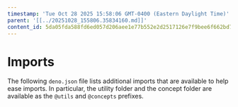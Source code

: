 ```yaml
---
timestamp: 'Tue Oct 28 2025 15:58:06 GMT-0400 (Eastern Daylight Time)'
parent: '[[../20251028_155806.35834160.md]]'
content_id: 5da05fda588fd6ed057d206aee1e77b552e2d2517126e7f9bee6f662bd7c0afe
---
```


# Imports

The following `deno.json` file lists additional imports that are available to help ease imports. In particular, the utility folder and the concept folder are available as the `@utils` and `@concepts` prefixes.
